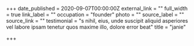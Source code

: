 +++
date_published = 2020-09-07T00:00:00Z
external_link = ""
full_width = true
link_label = ""
occupation = "founder"
photo = ""
source_label = ""
source_link = ""
testimonial = "s nihil, eius, unde suscipit aliquid asperiores vel labore ipsam tenetur quos maxime illo, dolore error beat"
title = "janie"

+++
